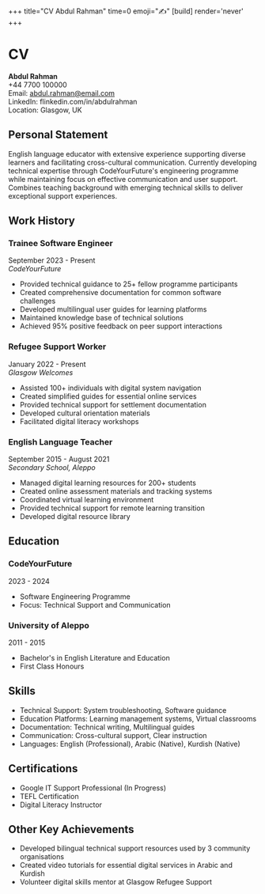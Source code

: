 +++
title="CV Abdul Rahman"
time=0
emoji="✍️"
[build]
render='never'
+++

# CV

**Abdul Rahman**  
+44 7700 100000  
Email: abdul.rahman@email.com  
LinkedIn: flinkedin.com/in/abdulrahman  
Location: Glasgow, UK

## Personal Statement

English language educator with extensive experience supporting diverse learners and facilitating cross-cultural communication. Currently developing technical expertise through CodeYourFuture's engineering programme while maintaining focus on effective communication and user support. Combines teaching background with emerging technical skills to deliver exceptional support experiences.

## Work History

### Trainee Software Engineer

September 2023 - Present  
_CodeYourFuture_

- Provided technical guidance to 25+ fellow programme participants
- Created comprehensive documentation for common software challenges
- Developed multilingual user guides for learning platforms
- Maintained knowledge base of technical solutions
- Achieved 95% positive feedback on peer support interactions

### Refugee Support Worker

January 2022 - Present  
_Glasgow Welcomes_

- Assisted 100+ individuals with digital system navigation
- Created simplified guides for essential online services
- Provided technical support for settlement documentation
- Developed cultural orientation materials
- Facilitated digital literacy workshops

### English Language Teacher

September 2015 - August 2021  
_Secondary School, Aleppo_

- Managed digital learning resources for 200+ students
- Created online assessment materials and tracking systems
- Coordinated virtual learning environment
- Provided technical support for remote learning transition
- Developed digital resource library

## Education

### CodeYourFuture

2023 - 2024

- Software Engineering Programme
- Focus: Technical Support and Communication

### University of Aleppo

2011 - 2015

- Bachelor's in English Literature and Education
- First Class Honours

## Skills

- Technical Support: System troubleshooting, Software guidance
- Education Platforms: Learning management systems, Virtual classrooms
- Documentation: Technical writing, Multilingual guides
- Communication: Cross-cultural support, Clear instruction
- Languages: English (Professional), Arabic (Native), Kurdish (Native)

## Certifications

- Google IT Support Professional (In Progress)
- TEFL Certification
- Digital Literacy Instructor

## Other Key Achievements

- Developed bilingual technical support resources used by 3 community organisations
- Created video tutorials for essential digital services in Arabic and Kurdish
- Volunteer digital skills mentor at Glasgow Refugee Support
